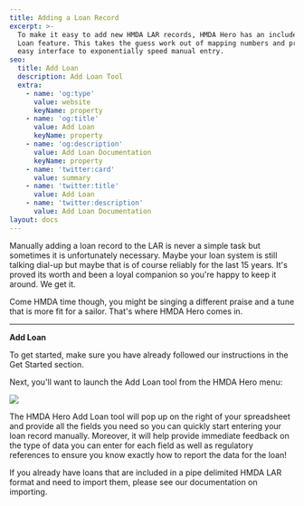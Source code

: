 ```yaml
---
title: Adding a Loan Record
excerpt: >-
  To make it easy to add new HMDA LAR records, HMDA Hero has an included Add
  Loan feature. This takes the guess work out of mapping numbers and provides an
  easy interface to exponentially speed manual entry. 
seo:
  title: Add Loan
  description: Add Loan Tool
  extra:
    - name: 'og:type'
      value: website
      keyName: property
    - name: 'og:title'
      value: Add Loan
      keyName: property
    - name: 'og:description'
      value: Add Loan Documentation
      keyName: property
    - name: 'twitter:card'
      value: summary
    - name: 'twitter:title'
      value: Add Loan
    - name: 'twitter:description'
      value: Add Loan Documentation
layout: docs
---
```

Manually adding a loan record to the LAR is never a simple task but sometimes it is unfortunately necessary. Maybe your loan system is still talking dial-up but maybe that is of course reliably for the last 15 years. It's proved its worth and been a loyal companion so you're happy to keep it around. We get it.

Come HMDA time though, you might be singing a different praise and a tune that is more fit for a sailor. That's where HMDA Hero comes in.

***

**Add Loan**

To get started, make sure you have already followed our instructions in the Get Started section.

Next, you'll want to launch the Add Loan tool from the HMDA Hero menu:

![](/images/Add%20Loan%20Menu%20Icon.png)



The HMDA Hero Add Loan tool will pop up on the right of your spreadsheet and provide all the fields you need so you can quickly start entering your loan record manually. Moreover, it will help provide immediate feedback on the type of data you can enter for each field as well as regulatory references to ensure you know exactly how to report the data for the loan! 

If you already have loans that are included in a pipe delimited HMDA LAR format and need to import them, please see our documentation on importing. 

